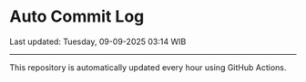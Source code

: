 # Auto Commit Log

Last updated: Tuesday, 09-09-2025 03:14 WIB

---

This repository is automatically updated every hour using GitHub Actions.
